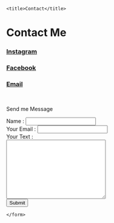 <!DOCTYPE html>
<html >
<head>
    
    <title>Contact</title>
</head>
<body>
    <h1>Contact Me</h1>
    <h3><a href="instagram.com">Instagram</a></h3>
    <h3><a href="facebook.com/Yeremia Yosefan">Facebook</a></h3>
    <h3><a href="yeremiayosefanpane@hotmail.com">Email</a></h3>   
    <br>
    <p>Send me Message</p>
    <form action="mailto:yeremiayosefanpane@hotmail.com" method="post" enctype="text/plain">
        <label">Name : </label>
        <input type="text" name="Nama" value=""> 
        <br>
        <label">Your Email : </label>
        <input type="email" name="Email" value="">
        <br>
        <label>Your Text : </label> <br>
        <textarea name="yourMessage" id="" cols="30" rows="10"></textarea>
        <br>
        <input type="submit" name="" />


    </form>
</body>
</html>
